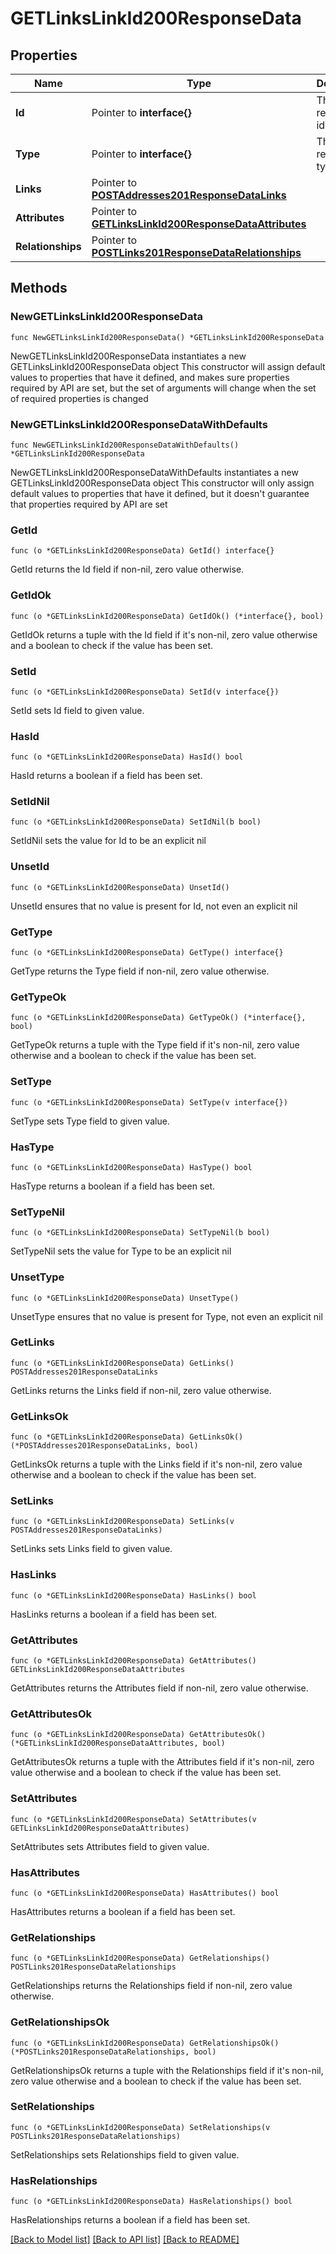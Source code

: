 # GETLinksLinkId200ResponseData

## Properties

Name | Type | Description | Notes
------------ | ------------- | ------------- | -------------
**Id** | Pointer to **interface{}** | The resource&#39;s id | [optional] 
**Type** | Pointer to **interface{}** | The resource&#39;s type | [optional] 
**Links** | Pointer to [**POSTAddresses201ResponseDataLinks**](POSTAddresses201ResponseDataLinks.md) |  | [optional] 
**Attributes** | Pointer to [**GETLinksLinkId200ResponseDataAttributes**](GETLinksLinkId200ResponseDataAttributes.md) |  | [optional] 
**Relationships** | Pointer to [**POSTLinks201ResponseDataRelationships**](POSTLinks201ResponseDataRelationships.md) |  | [optional] 

## Methods

### NewGETLinksLinkId200ResponseData

`func NewGETLinksLinkId200ResponseData() *GETLinksLinkId200ResponseData`

NewGETLinksLinkId200ResponseData instantiates a new GETLinksLinkId200ResponseData object
This constructor will assign default values to properties that have it defined,
and makes sure properties required by API are set, but the set of arguments
will change when the set of required properties is changed

### NewGETLinksLinkId200ResponseDataWithDefaults

`func NewGETLinksLinkId200ResponseDataWithDefaults() *GETLinksLinkId200ResponseData`

NewGETLinksLinkId200ResponseDataWithDefaults instantiates a new GETLinksLinkId200ResponseData object
This constructor will only assign default values to properties that have it defined,
but it doesn't guarantee that properties required by API are set

### GetId

`func (o *GETLinksLinkId200ResponseData) GetId() interface{}`

GetId returns the Id field if non-nil, zero value otherwise.

### GetIdOk

`func (o *GETLinksLinkId200ResponseData) GetIdOk() (*interface{}, bool)`

GetIdOk returns a tuple with the Id field if it's non-nil, zero value otherwise
and a boolean to check if the value has been set.

### SetId

`func (o *GETLinksLinkId200ResponseData) SetId(v interface{})`

SetId sets Id field to given value.

### HasId

`func (o *GETLinksLinkId200ResponseData) HasId() bool`

HasId returns a boolean if a field has been set.

### SetIdNil

`func (o *GETLinksLinkId200ResponseData) SetIdNil(b bool)`

 SetIdNil sets the value for Id to be an explicit nil

### UnsetId
`func (o *GETLinksLinkId200ResponseData) UnsetId()`

UnsetId ensures that no value is present for Id, not even an explicit nil
### GetType

`func (o *GETLinksLinkId200ResponseData) GetType() interface{}`

GetType returns the Type field if non-nil, zero value otherwise.

### GetTypeOk

`func (o *GETLinksLinkId200ResponseData) GetTypeOk() (*interface{}, bool)`

GetTypeOk returns a tuple with the Type field if it's non-nil, zero value otherwise
and a boolean to check if the value has been set.

### SetType

`func (o *GETLinksLinkId200ResponseData) SetType(v interface{})`

SetType sets Type field to given value.

### HasType

`func (o *GETLinksLinkId200ResponseData) HasType() bool`

HasType returns a boolean if a field has been set.

### SetTypeNil

`func (o *GETLinksLinkId200ResponseData) SetTypeNil(b bool)`

 SetTypeNil sets the value for Type to be an explicit nil

### UnsetType
`func (o *GETLinksLinkId200ResponseData) UnsetType()`

UnsetType ensures that no value is present for Type, not even an explicit nil
### GetLinks

`func (o *GETLinksLinkId200ResponseData) GetLinks() POSTAddresses201ResponseDataLinks`

GetLinks returns the Links field if non-nil, zero value otherwise.

### GetLinksOk

`func (o *GETLinksLinkId200ResponseData) GetLinksOk() (*POSTAddresses201ResponseDataLinks, bool)`

GetLinksOk returns a tuple with the Links field if it's non-nil, zero value otherwise
and a boolean to check if the value has been set.

### SetLinks

`func (o *GETLinksLinkId200ResponseData) SetLinks(v POSTAddresses201ResponseDataLinks)`

SetLinks sets Links field to given value.

### HasLinks

`func (o *GETLinksLinkId200ResponseData) HasLinks() bool`

HasLinks returns a boolean if a field has been set.

### GetAttributes

`func (o *GETLinksLinkId200ResponseData) GetAttributes() GETLinksLinkId200ResponseDataAttributes`

GetAttributes returns the Attributes field if non-nil, zero value otherwise.

### GetAttributesOk

`func (o *GETLinksLinkId200ResponseData) GetAttributesOk() (*GETLinksLinkId200ResponseDataAttributes, bool)`

GetAttributesOk returns a tuple with the Attributes field if it's non-nil, zero value otherwise
and a boolean to check if the value has been set.

### SetAttributes

`func (o *GETLinksLinkId200ResponseData) SetAttributes(v GETLinksLinkId200ResponseDataAttributes)`

SetAttributes sets Attributes field to given value.

### HasAttributes

`func (o *GETLinksLinkId200ResponseData) HasAttributes() bool`

HasAttributes returns a boolean if a field has been set.

### GetRelationships

`func (o *GETLinksLinkId200ResponseData) GetRelationships() POSTLinks201ResponseDataRelationships`

GetRelationships returns the Relationships field if non-nil, zero value otherwise.

### GetRelationshipsOk

`func (o *GETLinksLinkId200ResponseData) GetRelationshipsOk() (*POSTLinks201ResponseDataRelationships, bool)`

GetRelationshipsOk returns a tuple with the Relationships field if it's non-nil, zero value otherwise
and a boolean to check if the value has been set.

### SetRelationships

`func (o *GETLinksLinkId200ResponseData) SetRelationships(v POSTLinks201ResponseDataRelationships)`

SetRelationships sets Relationships field to given value.

### HasRelationships

`func (o *GETLinksLinkId200ResponseData) HasRelationships() bool`

HasRelationships returns a boolean if a field has been set.


[[Back to Model list]](../README.md#documentation-for-models) [[Back to API list]](../README.md#documentation-for-api-endpoints) [[Back to README]](../README.md)


